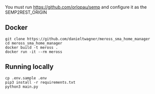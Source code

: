 You must run https://github.com/orlopau/semp and configure it as the SEMP2REST_ORIGIN

## Docker
```
git clone https://github.com/danieltwagner/meross_sma_home_manager
cd meross_sma_home_manager
docker build -t meross .
docker run -it --rm meross
```

## Running locally
```
cp .env.sample .env
pip3 install -r requirements.txt
python3 main.py
```
